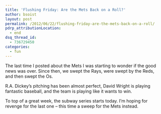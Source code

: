 ```yaml
---
title: 'Flushing Friday: Are the Mets Back on a Roll?'
author: bsoist
layout: post
permalink: /2012/06/22/flushing-friday-are-the-mets-back-on-a-roll/
pdrp_attributionLocation:
  - end
dsq_thread_id:
  - 736729450
categories:
  - fun
---
```

The last time I posted about the Mets I was starting to wonder if the good news was over. Since then, we swept the Rays, were swept by the Reds, and then swept the Os. 

R.A. Dickey&#8217;s pitching has been almost perfect, David Wright is playing fantastic baseball, and the team is playing like it wants to win.

To top of a great week, the subway series starts today. I&#8217;m hoping for revenge for the last one &#8211; this time a sweep for the Mets instead.
